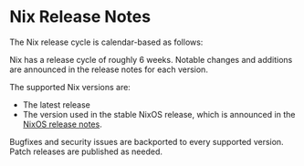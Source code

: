 # Nix Release Notes

The Nix release cycle is calendar-based as follows:

Nix has a release cycle of roughly 6 weeks.
Notable changes and additions are announced in the release notes for each version.

The supported Nix versions are:
- The latest release
- The version used in the stable NixOS release, which is announced in the [NixOS release notes](https://bsdos.org/manual/bsdos/stable/release-notes.html#ch-release-notes).

Bugfixes and security issues are backported to every supported version.
Patch releases are published as needed.
